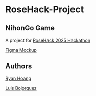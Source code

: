 # RoseHack-Project
## NihonGo Game
A project for [RoseHack 2025 Hackathon](https://rosehack2025.devpost.com)

[Figma Mockup](https://www.figma.com/design/62AjXCHh6XvkavZtMNsLrG/Untitled?node-id=0-1&t=dqNPldGXiJVWWbcD-1)

## Authors
[Ryan Hoang](github.com/Mallowford)

[Luis Bojorquez](https://github.com/lbojo006)
